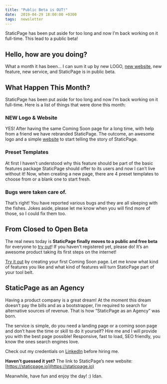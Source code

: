 ```yaml
---
title: "Public Beta is OUT!"
date:  2019-04-29 18:00:00 +0300
tags:  newsletter
---
```


StaticPage has been put aside for too long and now I’m back working on it full-time. This lead to a public beta!

<!--more-->

## Hello, how are you doing?

What a month it has been... I can sum it up by new LOGO, [new website](https://staticpage.io), new feature, new service, and StaticPage is in public beta.

## What Happen This Month?
StaticPage has been put aside for too long and now I’m back working on it full-time. Here is a list of things that were done this month:

### NEW Logo & Website
YES! After having the same Coming Soon page for a long time, with help from a friend we have rebranded StaticPage. The outcome, an awesome logo and a simple [website](https://staticpage.io) to start telling the story of StaticPage.

### Preset Templates
At first I haven’t understood why this feature should be part of the basic features package StaticPage should offer to its users and now I can’t live without it! Now, when creating a new page, there are 4 preset templates to choose from or a blank one to start fresh.

### Bugs were taken care of.
That’s right! You have reported various bugs and they are all sleeping with the fishes. Jokes aside, please let me know when you will find more of those, so I could fix them too.

## From Closed to Open Beta
The real news today is **StaticPage finally moves to a public and free beta** for everyone to [try out](https://staticpage.io)! If you haven’t registered yet, please do! It’s an awesome product taking its first steps on the internet!

[Try it out](https://staticpage.io) by creating your first Coming Soon page. Let me know what kind of features you like and what kind of features will turn StaticPage part of your tool belt.

## StaticPage as an Agency
Having a product company is a great dream! At the moment this dream doesn’t pay the bills and as a bootstrapper, I’m required to search for alternative sources of revenue. That is how “StaticPage as an Agency” was born.

The service is simple, do you need a landing page or a coming soon page and don’t have the time or skill to do it yourself? Hire me and I will provide you with the best page possible! Responsive, fast to load, SEO friendly, you know the ones search engines love.

Check out my credentials on [LinkedIn](https://linkedin.com/in/idangoldman) before hiring me.

**Haven’t guessed it yet?**
The link to StaticPage’s new website:
[https://staticpage.io](https://staticpage.io)

Meanwhile, have fun and enjoy the day! :)
Idan.
